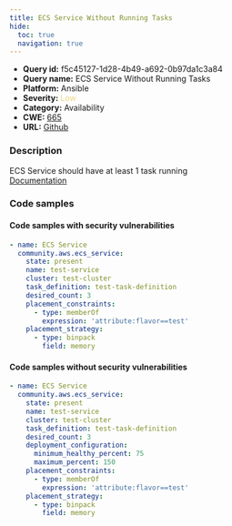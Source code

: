 ```yaml
---
title: ECS Service Without Running Tasks
hide:
  toc: true
  navigation: true
---
```


<style>
  .highlight .hll {
    background-color: #ff171742;
  }
  .md-content {
    max-width: 1100px;
    margin: 0 auto;
  }
</style>

-   **Query id:** f5c45127-1d28-4b49-a692-0b97da1c3a84
-   **Query name:** ECS Service Without Running Tasks
-   **Platform:** Ansible
-   **Severity:** <span style="color:#edd57e">Low</span>
-   **Category:** Availability
-   **CWE:** <a href="https://cwe.mitre.org/data/definitions/665.html" onclick="newWindowOpenerSafe(event, 'https://cwe.mitre.org/data/definitions/665.html')">665</a>
-   **URL:** [Github](https://github.com/Checkmarx/kics/tree/master/assets/queries/ansible/aws/ecs_service_without_running_tasks)

### Description
ECS Service should have at least 1 task running<br>
[Documentation](https://docs.ansible.com/ansible/latest/collections/community/aws/ecs_service_module.html#ansible-collections-community-aws-ecs-service-module)

### Code samples
#### Code samples with security vulnerabilities
```yaml title="Positive test num. 1 - yaml file" hl_lines="2"
- name: ECS Service
  community.aws.ecs_service:
    state: present
    name: test-service
    cluster: test-cluster
    task_definition: test-task-definition
    desired_count: 3
    placement_constraints:
      - type: memberOf
        expression: 'attribute:flavor==test'
    placement_strategy:
      - type: binpack
        field: memory

```


#### Code samples without security vulnerabilities
```yaml title="Negative test num. 1 - yaml file"
- name: ECS Service
  community.aws.ecs_service:
    state: present
    name: test-service
    cluster: test-cluster
    task_definition: test-task-definition
    desired_count: 3
    deployment_configuration:
      minimum_healthy_percent: 75
      maximum_percent: 150
    placement_constraints:
      - type: memberOf
        expression: 'attribute:flavor==test'
    placement_strategy:
      - type: binpack
        field: memory

```
